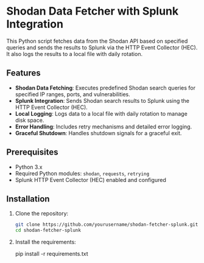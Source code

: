 # Shodan Data Fetcher with Splunk Integration

This Python script fetches data from the Shodan API based on specified queries and sends the results to Splunk via the HTTP Event Collector (HEC). It also logs the results to a local file with daily rotation.

## Features

- **Shodan Data Fetching**: Executes predefined Shodan search queries for specified IP ranges, ports, and vulnerabilities.
- **Splunk Integration**: Sends Shodan search results to Splunk using the HTTP Event Collector (HEC).
- **Local Logging**: Logs data to a local file with daily rotation to manage disk space.
- **Error Handling**: Includes retry mechanisms and detailed error logging.
- **Graceful Shutdown**: Handles shutdown signals for a graceful exit.

## Prerequisites

- Python 3.x
- Required Python modules: `shodan`, `requests`, `retrying`
- Splunk HTTP Event Collector (HEC) enabled and configured

## Installation

1. Clone the repository:

   ```bash
   git clone https://github.com/yourusername/shodan-fetcher-splunk.git
   cd shodan-fetcher-splunk

2. Install the requirements:

   pip install -r requirements.txt

